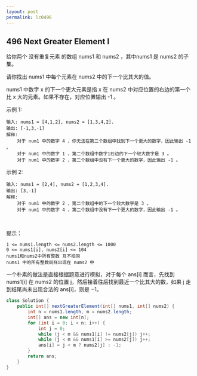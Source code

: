 ```yaml
---
layout: post
permalink: lc0496 
---
```


## 496 Next Greater Element I

给你两个 没有重复元素 的数组 nums1 和 nums2 ，其中nums1 是 nums2 的子集。

请你找出 nums1 中每个元素在 nums2 中的下一个比其大的值。

nums1 中数字 x 的下一个更大元素是指 x 在 nums2 中对应位置的右边的第一个比 x 大的元素。如果不存在，对应位置输出 -1 。

示例 1:

    输入: nums1 = [4,1,2], nums2 = [1,3,4,2].
    输出: [-1,3,-1]
    解释:
        对于 num1 中的数字 4 ，你无法在第二个数组中找到下一个更大的数字，因此输出 -1 。
        对于 num1 中的数字 1 ，第二个数组中数字1右边的下一个较大数字是 3 。
        对于 num1 中的数字 2 ，第二个数组中没有下一个更大的数字，因此输出 -1 。

示例 2:

    输入: nums1 = [2,4], nums2 = [1,2,3,4].
    输出: [3,-1]
    解释:
        对于 num1 中的数字 2 ，第二个数组中的下一个较大数字是 3 。
        对于 num1 中的数字 4 ，第二个数组中没有下一个更大的数字，因此输出 -1 。
 

提示：

    1 <= nums1.length <= nums2.length <= 1000
    0 <= nums1[i], nums2[i] <= 104
    nums1和nums2中所有整数 互不相同
    nums1 中的所有整数同样出现在 nums2 中


一个朴素的做法是直接根据题意进行模拟，对于每个 ans[i] 而言，先找到 nums1[i] 在 nums2 的位置 j，然后接着往后找到最近一个比其大的数，如果 j 走到结尾尚未出现合法的 ans[i]，则是 −1。

```java
class Solution {
    public int[] nextGreaterElement(int[] nums1, int[] nums2) {
        int n = nums1.length, m = nums2.length;
        int[] ans = new int[n];
        for (int i = 0; i < n; i++) {
            int j = 0;
            while (j < m && nums1[i] != nums2[j]) j++;
            while (j < m && nums1[i] >= nums2[j]) j++;
            ans[i] = j < m ? nums2[j] : -1;
        }
        return ans;
    }
}
```